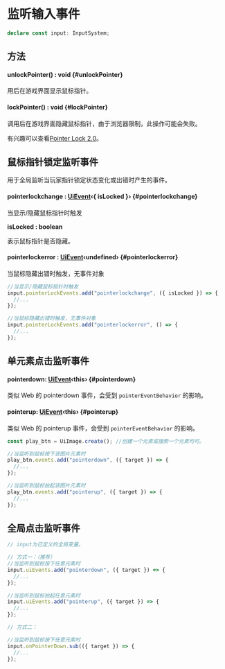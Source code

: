 <script setup>
import '/style.css'
</script>

# 监听输入事件

```typescript
declare const input: InputSystem;
```

## 方法

#### <font id="API" />unlockPointer()<font id="Type"> : void</font> {#unlockPointer}

用后在游戏界面显示鼠标指针。

#### <font id="API" />lockPointer()<font id="Type"> : void</font> {#lockPointer}

调用后在游戏界面隐藏鼠标指针，由于浏览器限制，此操作可能会失败。

有兴趣可以查看[Pointer Lock 2.0](https://w3c.github.io/pointerlock/#dom-element-requestpointerlock)。

## 鼠标指针锁定监听事件

用于全局监听当玩家指针锁定状态变化或出错时产生的事件。

#### <font id="API" />pointerlockchange<font id="Type"> : [UiEvent](/ClientUI/UiEvent)‹{ isLocked }›</font> {#pointerlockchange}

当显示/隐藏鼠标指针时触发

**isLocked <font id="Type">: boolean</font>**

表示鼠标指针是否隐藏。

#### <font id="API" />pointerlockerror<font id="Type"> : [UiEvent](/ClientUI/UiEvent)‹undefined›</font> {#pointerlockerror}

当鼠标隐藏出错时触发，无事件对象

```javascript
//当显示/隐藏鼠标指针时触发
input.pointerLockEvents.add("pointerlockchange", ({ isLocked }) => {
  //...
});

//当鼠标隐藏出错时触发，无事件对象
input.pointerLockEvents.add("pointerlockerror", () => {
  //...
});
```

## 单元素点击监听事件

#### <font id="API" />pointerdown<font id="Type">: [UiEvent](/ClientUI/UiEvent)‹this›</font> {#pointerdown}

类似 Web 的 pointerdown 事件，会受到 `pointerEventBehavior` 的影响。

#### <font id="API" />pointerup<font id="Type">: [UiEvent](/ClientUI/UiEvent)‹this›</font> {#pointerup}

类似 Web 的 pointerup 事件，会受到 `pointerEventBehavior` 的影响。

```javascript
const play_btn = UiImage.create(); //创建一个元素或搜索一个元素均可。

//当监听到鼠标按下该图片元素时
play_btn.events.add("pointerdown", ({ target }) => {
  //...
});

//当监听到鼠标抬起该图片元素时
play_btn.events.add("pointerup", ({ target }) => {
  //...
});
```

## 全局点击监听事件

```javascript
// input为已定义的全局变量。

// 方式一：（推荐）
//当监听到鼠标按下任意元素时
input.uiEvents.add("pointerdown", ({ target }) => {
  //...
});

//当监听到鼠标抬起任意元素时
input.uiEvents.add("pointerup", ({ target }) => {
  //...
});

// 方式二：

//当监听到鼠标按下任意元素时
input.onPointerDown.sub(({ target }) => {
  //...
});
```
